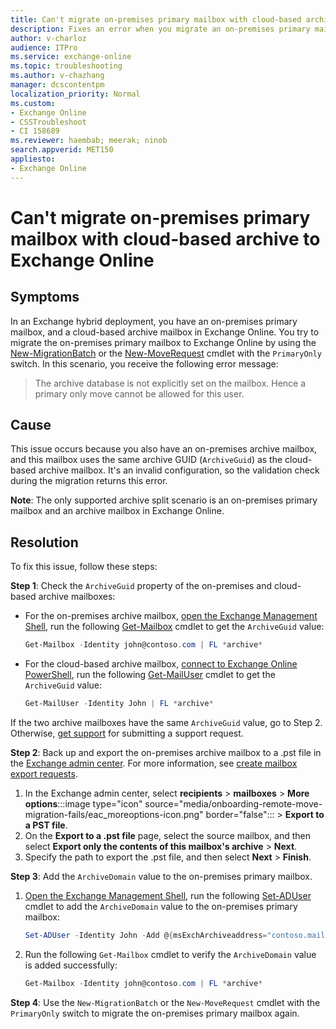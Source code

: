 ```yaml
---
title: Can't migrate on-premises primary mailbox with cloud-based archive to Exchange Online
description: Fixes an error when you migrate an on-premises primary mailbox with a cloud-based archive mailbox to Exchange Online.
author: v-charloz
audience: ITPro
ms.service: exchange-online
ms.topic: troubleshooting
ms.author: v-chazhang
manager: dcscontentpm
localization_priority: Normal
ms.custom: 
- Exchange Online
- CSSTroubleshoot
- CI 158689
ms.reviewer: haembab; meerak; ninob
search.appverid: MET150
appliesto:
- Exchange Online
---
```


# Can't migrate on-premises primary mailbox with cloud-based archive to Exchange Online

## Symptoms

In an Exchange hybrid deployment, you have an on-premises primary mailbox, and a cloud-based archive mailbox in Exchange Online. You try to migrate the on-premises primary mailbox to Exchange Online by using the [New-MigrationBatch](/powershell/module/exchange/new-migrationbatch) or the [New-MoveRequest](/powershell/module/exchange/new-moverequest) cmdlet with the `PrimaryOnly` switch. In this scenario, you receive the following error message:

> The archive database is not explicitly set on the mailbox. Hence a primary only move cannot be allowed for this user.

## Cause

This issue occurs because you also have an on-premises archive mailbox, and this mailbox uses the same archive GUID (`ArchiveGuid`) as the cloud-based archive mailbox. It's an invalid configuration, so the validation check during the migration returns this error.

**Note**: The only supported archive split scenario is an on-premises primary mailbox and an archive mailbox in Exchange Online.

## Resolution

To fix this issue, follow these steps:

**Step 1**: Check the `ArchiveGuid` property of the on-premises and cloud-based archive mailboxes:

- For the on-premises archive mailbox, [open the Exchange Management Shell](/powershell/exchange/open-the-exchange-management-shell), run the following [Get-Mailbox](/powershell/module/exchange/get-mailbox) cmdlet to get the `ArchiveGuid` value:

    ```powershell
    Get-Mailbox -Identity john@contoso.com | FL *archive*
    ```

- For the cloud-based archive mailbox, [connect to Exchange Online PowerShell](/powershell/exchange/connect-to-exchange-online-powershell), run the following [Get-MailUser](/powershell/module/exchange/get-mailuser) cmdlet to get the `ArchiveGuid` value:

    ```powershell
    Get-MailUser -Identity John | FL *archive*
    ```

If the two archive mailboxes have the same `ArchiveGuid` value, go to Step 2. Otherwise, [get support](/microsoft-365/business-video/get-help-support) for submitting a support request.

**Step 2**: Back up and export the on-premises archive mailbox to a .pst file in the [Exchange admin center](https://admin.exchange.microsoft.com). For more information, see [create mailbox export requests](/exchange/recipients/mailbox-import-and-export/export-procedures#create-mailbox-export-requests).

1. In the Exchange admin center, select **recipients** > **mailboxes** > **More options**:::image type="icon" source="media/onboarding-remote-move-migration-fails/eac_moreoptions-icon.png" border="false"::: > **Export to a PST file**.
1. On the **Export to a .pst file** page, select the source mailbox, and then select **Export only the contents of this mailbox's archive** > **Next**.
1. Specify the path to export the .pst file, and then select **Next** > **Finish**.

**Step 3**: Add the `ArchiveDomain` value to the on-premises primary mailbox.

1. [Open the Exchange Management Shell](/powershell/exchange/open-the-exchange-management-shell), run the following [Set-ADUser](/powershell/module/activedirectory/set-aduser) cmdlet to add the `ArchiveDomain` value to the on-premises primary mailbox:

    ```powershell
    Set-ADUser -Identity John -Add @{msExchArchiveaddress="contoso.mail.onmicrosoft.com"}
    ```

1. Run the following `Get-Mailbox` cmdlet to verify the `ArchiveDomain` value is added successfully:

    ```powershell
    Get-Mailbox -Identity john@contoso.com | FL *archive*
    ```

**Step 4**: Use the `New-MigrationBatch` or the `New-MoveRequest` cmdlet with the `PrimaryOnly` switch to migrate the on-premises primary mailbox again.
